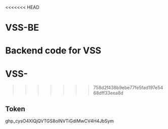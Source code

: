 <<<<<<< HEAD
# VSS-BE
Backend code for VSS
=======
# VSS-
>>>>>>> 758d2f438b9ebe77fe5fad197e5468dff33eea8d
>>>>>>>
>>>>>>> 

## Token 
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
